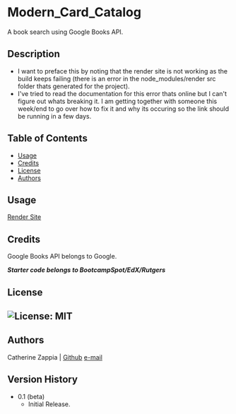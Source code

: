 # Modern_Card_Catalog
A book search using Google Books API.

## Description

- I want to preface this by noting that the render site is not working as the build keeps failing (there is an error in the node_modules/render src folder thats generated for the project).
- I've tried to read the documentation for this error thats online but I can't figure out whats breaking it. I am getting together with someone this week/end to go over how to fix it and why its occuring so the link should be running in a few days.

## Table of Contents

- [Usage](#usage)
- [Credits](#credits)
- [License](#license)
- [Authors](#authors)

## Usage
[Render Site](https://www.modern-card-catalog.onrender.com)

## Credits
Google Books API belongs to Google.

***Starter code belongs to BootcampSpot/EdX/Rutgers***

## License
![License: MIT](https://img.shields.io/badge/License-MIT-yellow.svg)
---
## Authors
Catherine Zappia | [Github](https://www.github.com/catzappia)   [e-mail](catherinemzappia@gmail.com)

## Version History
- 0.1 (beta)
  - Initial Release.

